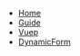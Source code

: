 * [Home](/)
* [Guide](/zh-cn/guide.md "The greatest guide in the world")
* [Vuep](/zh-cn/vuep.md "The greatest guide in the world")
* [DynamicForm](/zh-cn/DynamicForm.md "The greatest guide in the world")
